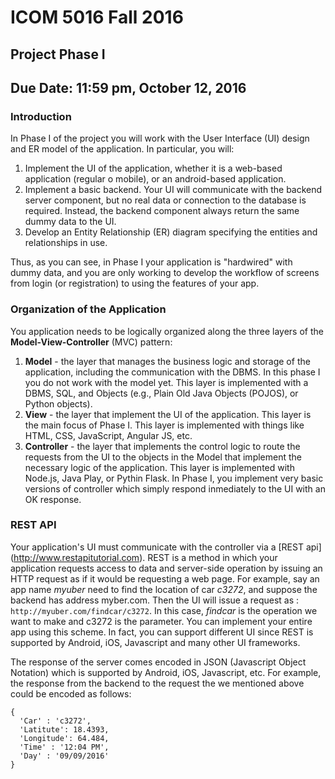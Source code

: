 # ICOM 5016 Fall 2016
## Project Phase I
## Due Date: 11:59 pm, October 12, 2016 
### Introduction
In Phase I of the project you will work with the User Interface (UI) design and ER model of the application. In particular, you will:

1. Implement the UI of the application, whether it is a web-based application (regular o mobile), or an android-based application. 
2. Implement a basic backend.  Your UI will communicate with the backend server component, but no real data or connection to the database is required. Instead, the backend component always return the same dummy data to the UI. 
3. Develop an Entity Relationship (ER) diagram specifying the entities and relationships in use. 

Thus, as you can see, in Phase I your application is "hardwired" with dummy data, and you are only working to develop the workflow of screens from login (or registration) to using the features of your app.

### Organization of the Application
You application needs to be logically organized along the three layers of the **Model-View-Controller** (MVC) pattern:

1. **Model** - the layer that manages the business logic and storage of the application, including the communication with the DBMS. In this phase I you do not work with the model yet. This layer is implemented with a DBMS, SQL, and Objects (e.g., Plain Old Java Objects (POJOS), or Python objects). 
2. **View** - the layer that implement the UI of the application. This layer is the main focus of Phase I. This layer is implemented with things like HTML, CSS, JavaScript, Angular JS, etc. 
3. **Controller** - the layer that implements the control logic to route the requests from the UI to the objects in the Model that implement the necessary logic of the application. This layer is implemented with Node.js, Java Play, or Pythin Flask. In Phase I, you implement very basic versions of controller which simply respond inmediately to the UI with an OK response.  

### REST API
Your application's UI must communicate with the controller via a [REST api] (http://www.restapitutorial.com). REST is a method in which your application requests access to data and server-side operation by issuing an HTTP request as if it would be requesting a web page. For example, say an app name *myuber* need to find the location of car *c3272*, and suppose the backend has address myber.com. Then the UI will issue a request as : `http://myuber.com/findcar/c3272`. In this case, *findcar* is the operation we want to make and c3272 is the parameter. You can implement your entire app using this scheme. In fact, you can support different UI since REST is supported by Android, iOS, Javascript and many other UI frameworks. 

The response of the server comes encoded in JSON (Javascript Object Notation) which is supported by Android, iOS, Javascript, etc. For example, the response from the backend to the request the we mentioned above could be encoded as follows:
```
{
  'Car' : 'c3272',
  'Latitute': 18.4393,
  'Longitude': 64.484,
  'Time' : '12:04 PM',
  'Day' : '09/09/2016'
}
```



